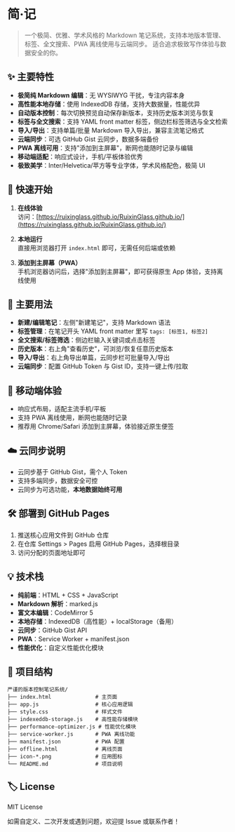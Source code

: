 # 简·记

> 一个极简、优雅、学术风格的 Markdown 笔记系统，支持本地版本管理、标签、全文搜索、PWA 离线使用与云端同步。
> 适合追求极致写作体验与数据安全的你。

## ✨ 主要特性

- **极简纯 Markdown 编辑**：无 WYSIWYG 干扰，专注内容本身
- **高性能本地存储**：使用 IndexedDB 存储，支持大数据量，性能优异
- **自动版本控制**：每次切换预览自动保存新版本，支持历史版本浏览与恢复
- **标签与全文搜索**：支持 YAML front matter 标签，侧边栏标签筛选与全文检索
- **导入/导出**：支持单篇/批量 Markdown 导入导出，兼容主流笔记格式
- **云端同步**：可选 GitHub Gist 云同步，数据多端备份
- **PWA 离线可用**：支持"添加到主屏幕"，断网也能随时记录与编辑
- **移动端适配**：响应式设计，手机/平板体验优秀
- **极致美学**：Inter/Helvetica/苹方等专业字体，学术风格配色，极简 UI

## 🚀 快速开始

1. **在线体验**  
   访问：[https://ruixinglass.github.io/RuixinGlass.github.io/](https://ruixinglass.github.io/RuixinGlass.github.io/)

2. **本地运行**  
   直接用浏览器打开 `index.html` 即可，无需任何后端或依赖

3. **添加到主屏幕（PWA）**  
   手机浏览器访问后，选择"添加到主屏幕"，即可获得原生 App 体验，支持离线使用

## 📝 主要用法

- **新建/编辑笔记**：左侧"新建笔记"，支持 Markdown 语法
- **标签管理**：在笔记开头 YAML front matter 里写 `tags: [标签1, 标签2]`
- **全文搜索/标签筛选**：侧边栏输入关键词或点击标签
- **历史版本**：右上角"查看历史"，可浏览/恢复任意历史版本
- **导入/导出**：右上角导出单篇，云同步栏可批量导入/导出
- **云端同步**：配置 GitHub Token 与 Gist ID，支持一键上传/拉取

## 📱 移动端体验

- 响应式布局，适配主流手机/平板
- 支持 PWA 离线使用，断网也能随时记录
- 推荐用 Chrome/Safari 添加到主屏幕，体验接近原生便签

## ☁️ 云同步说明

- 云同步基于 GitHub Gist，需个人 Token
- 支持多端同步，数据安全可控
- 云同步为可选功能，**本地数据始终可用**

## 🛠️ 部署到 GitHub Pages

1. 推送核心应用文件到 GitHub 仓库
2. 在仓库 Settings > Pages 启用 GitHub Pages，选择根目录
3. 访问分配的页面地址即可

## 💡 技术栈

- **纯前端**：HTML + CSS + JavaScript
- **Markdown 解析**：marked.js
- **富文本编辑**：CodeMirror 5
- **本地存储**：IndexedDB（高性能）+ localStorage（备用）
- **云同步**：GitHub Gist API
- **PWA**：Service Worker + manifest.json
- **性能优化**：自定义性能优化模块

## 🔧 项目结构

```
严谨的版本控制笔记系统/
├── index.html              # 主页面
├── app.js                  # 核心应用逻辑
├── style.css               # 样式文件
├── indexeddb-storage.js    # 高性能存储模块
├── performance-optimizer.js # 性能优化模块
├── service-worker.js       # PWA 离线功能
├── manifest.json           # PWA 配置
├── offline.html            # 离线页面
├── icon-*.png              # 应用图标
└── README.md               # 项目说明
```

## 🏷️ License

MIT License

如需自定义、二次开发或遇到问题，欢迎提 Issue 或联系作者！ 